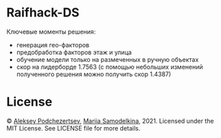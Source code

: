 # Raifhack-DS

Ключевые моменты решения:
* генерация гео-факторов
* предобработка факторов этаж и улица
* обучение модели только на размеченных в ручную объектах
* скор на лидерборде 1.7563 (с помощью небольших изменений полученного решения можно получить скор 1.4387)


# License
© [Aleksey Podchezertsev](https://github.com/AsciiShell),
  [Mariia Samodelkina](https://github.com/goo-goo-goo-joob), 2021. 
Licensed under the MIT License. See LICENSE file for more details.
